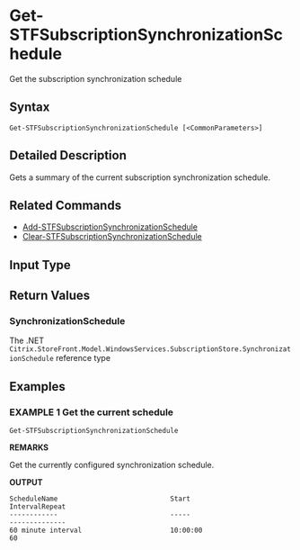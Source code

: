 ﻿# Get-STFSubscriptionSynchronizationSchedule

Get the subscription synchronization schedule

## Syntax

```
Get-STFSubscriptionSynchronizationSchedule [<CommonParameters>]
```

## Detailed Description

Gets a summary of the current subscription synchronization schedule.

## Related Commands

* [Add-STFSubscriptionSynchronizationSchedule](./Add-STFSubscriptionSynchronizationSchedule)
* [Clear-STFSubscriptionSynchronizationSchedule](./Clear-STFSubscriptionSynchronizationSchedule)

## Input Type

### 



## Return Values

### SynchronizationSchedule

The .NET `Citrix.StoreFront.Model.WindowsServices.SubscriptionStore.SynchronizationSchedule` reference type

## Examples

### EXAMPLE 1 Get the current schedule

```
Get-STFSubscriptionSynchronizationSchedule
```

**REMARKS**

Get the currently configured synchronization schedule.

**OUTPUT**

```
ScheduleName                            Start                                                            IntervalRepeat
------------                            -----                                                            --------------
60 minute interval                      10:00:00                                                                     60
```
